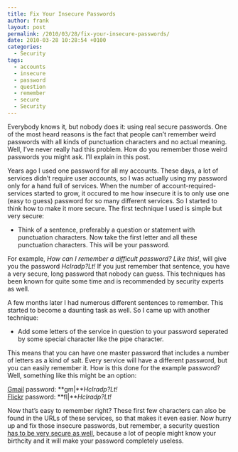 ```yaml
---
title: Fix Your Insecure Passwords
author: frank
layout: post
permalink: /2010/03/28/fix-your-insecure-passwords/
date: 2010-03-28 10:28:54 +0100
categories:
  - Security
tags:
  - accounts
  - insecure
  - password
  - question
  - remember
  - secure
  - Security
---
```

Everybody knows it, but nobody does it: using real secure passwords. One of the most heard reasons is the fact that people can&#8217;t remember weird passwords with all kinds of punctuation characters and no actual meaning. Well, I&#8217;ve never really had this problem. How do you remember those weird passwords you might ask. I&#8217;ll explain in this post.<!--more-->

Years ago I used one password for all my accounts. These days, a lot of services didn&#8217;t require user accounts, so I was actually using my password only for a hand full of services. When the number of account-required-services started to grow, it occured to me how insecure it is to only use one (easy to guess) password for so many different services. So I started to think how to make it more secure. The first technique I used is simple but very secure:

*   Think of a sentence, preferably a question or statement with punctuation characters. Now take the first letter and all these punctuation characters. This will be your password.

For example, *How can I remember a difficult password? Like this!*, will give you the password *HcIradp?Lt!* If you just remember that sentence, you have a very secure, long password that nobody can guess. This techniques has been known for quite some time and is recommended by security experts as well.

A few months later I had numerous different sentences to remember. This started to become a daunting task as well. So I came up with another technique:

*   Add some letters of the service in question to your password seperated by some special character like the pipe character.

This means that you can have one master password that includes a number of letters as a kind of salt. Every service will have a different password, but you can easily remember it. How is this done for the example password? Well, something like this might be an option:

[Gmail][1] password: **gm|***HcIradp?Lt!*  
[Flickr][2] password: **fl|***HcIradp?Lt!*

Now that&#8217;s easy to remember right? These first few characters can also be found in the URLs of these services, so that makes it even easier. Now hurry up and fix those insecure passwords, but remember, a security question [has to be very secure as well][3], because a lot of people might know your birthcity and it will make your password completely useless.

 [1]: http://gmail.com
 [2]: http://flickr.com
 [3]: http://www.associatedcontent.com/article/1184894/insecure_security_questions_they_are.html

